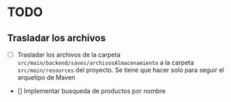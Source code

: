 # TODO

## Trasladar los archivos 
- [ ] Trasladar los archivos de la carpeta `src/main/backend/saves/archivosAlmacenamiento` a la carpeta `src/main/resources` del proyecto.
Se tiene que hacer solo para seguir el arquetipo de Maven
- [] Implementar busqueda de productos por nombre